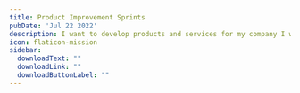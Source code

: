 ```yaml
---
title: Product Improvement Sprints
pubDate: 'Jul 22 2022'
description: I want to develop products and services for my company I want to develop products and services for my company
icon: flaticon-mission
sidebar:
  downloadText: ""
  downloadLink: ""
  downloadButtonLabel: ""
---
```


